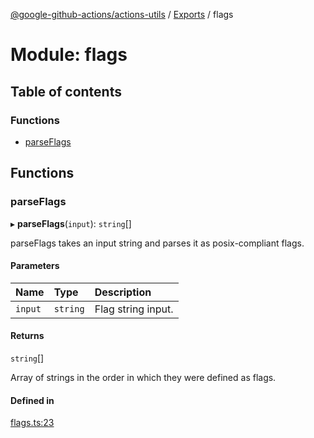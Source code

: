 [@google-github-actions/actions-utils](../README.md) / [Exports](../modules.md) / flags

# Module: flags

## Table of contents

### Functions

- [parseFlags](flags.md#parseflags)

## Functions

### parseFlags

▸ **parseFlags**(`input`): `string`[]

parseFlags takes an input string and parses it as posix-compliant flags.

#### Parameters

| Name | Type | Description |
| :------ | :------ | :------ |
| `input` | `string` | Flag string input. |

#### Returns

`string`[]

Array of strings in the order in which they were defined as flags.

#### Defined in

[flags.ts:23](https://github.com/google-github-actions/actions-utils/blob/main/src/flags.ts#L23)
